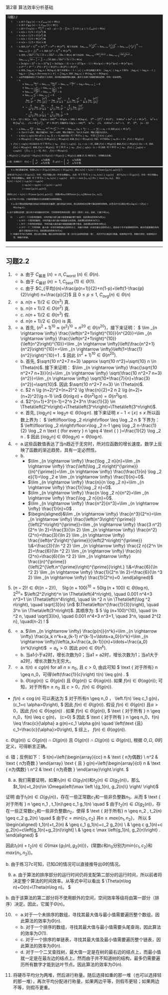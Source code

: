 第2章 算法效率分析基础


![](asset/ch02-2-1.png)
![](asset/ch02-2-2.png)

---
## 习题2.2

1. 
   - a. 由于 $C_{\text {最差 }}(n)=n, C_{\text {worst }}(n) \in \Theta(n)$.
   - b. 由于 $C_{\text {最好 }}(n)=1, C_{\text {best }}(1) \in \Theta(1)$.
   - c. 由于 $C_{平均}(n)=\frac{p(n+1)}{2}+n(1-p)=\left(1-\frac{p}{2}\right) n+\frac{p}{2}$ 且 $0 \leq p \leq 1$, $C_{a v g}(n) \in \Theta(n)$
2. 
   - a. $n(n+1) / 2 \in O\left(n^3\right)$ 真.
   - b. $n(n+1) / 2 \in O\left(n^2\right)$ 真.
   - c. $n(n+1) / 2 \in \Theta\left(n^3\right)$ 假.
   - d. $n(n+1) / 2 \in \Omega(n)$ is 真.
  
3. 
   - a. 首先, $\left(n^2+1\right)^{10} \approx\left(n^2\right)^{10}=n^{20} \in \Theta\left(n^{20}\right)$，接下来证明：
    $
    \lim _{n \rightarrow \infty} \frac{\left(n^2+1\right)^{10}}{n^{20}}=\lim _{n \rightarrow \infty} \frac{\left(n^2+1\right)^{10}}{\left(n^2\right)^{10}}=\lim _{n \rightarrow \infty}\left(\frac{n^2+1}{n^2}\right)^{10}==\lim _{n \rightarrow \infty}\left(1+\frac{1}{n^2}\right)^{10}=1 .
    $
因此 $\left(n^2+1\right)^{10} \in \Theta\left(n^{20}\right)$.
   - b. 首先, $\sqrt{10 n^2+7 n+3} \approx \sqrt{10 n^2}=\sqrt{10} n \in \Theta(n)$. 接下来证明： $\lim _{n \rightarrow \infty} \frac{\sqrt{10 n^2+7 n+3}}{n}=\lim _{n \rightarrow \infty} \sqrt{\frac{10 n^2+7 n+3}{n^2}}=\lim _{n \rightarrow \infty} \sqrt{10+\frac{7}{n}+\frac{3}{n^2}}=\sqrt{10}$. 因此 $\sqrt{10 n^2+7 n+3} \in \Theta(n)$.
   - c. $2 n \lg (n+2)^2+(n+2)^2 \lg \frac{n}{2}=2 n 2 \lg (n+2)+(n+2)^2(\lg n-1) \in$ $\Theta(n \lg n)+\Theta\left(n^2 \lg n\right)=\Theta\left(n^2 \lg n\right)$.
   - d. $2^{n+1}+3^{n-1}=2^n 2+3^n \frac{1}{3} \in \Theta\left(2^n\right)+\Theta\left(3^n\right)=\Theta\left(3^n\right)$.
   - e. 首先, $\left\lfloor\log _2 n\right\rfloor \approx \log _2 n \in \Theta(\log n)$. 接下来证明 $x-1<\lfloor x\rfloor \leq x$ 所以函数上界为：
    $
    \left\lfloor\log _2 n\right\rfloor \leq \log _2 n
    $
    下界为：
    $
    \left\lfloor\log _2 n\right\rfloor>\log _2 n-1 \geq \log _2 n-\frac{1}{2} \log _2 n \text { (for every } n \geq 4 \text { ) }=\frac{1}{2} \log _2 n .
    $
    因此 $\left\lfloor\log _2 n\right\rfloor \in \Theta\left(\log _2 n\right)=\Theta(\log n)$.

4. 
   - a.这些函数值表达了当n趋近于无穷时，所对应函数的增长速度。数学上反映了函数的渐近趋势，具有一定必然性。
   - b. 
     - $\lim _{n \rightarrow \infty} \frac{\log _2 n}{n}=\lim _{n \rightarrow \infty} \frac{\left(\log _2 n\right)^{\prime}}{(n)^{\prime}}=\lim _{n \rightarrow \infty} \frac{\frac{1}{n} \log _2 e}{1}=\log _2 e \lim _{n \rightarrow \infty} \frac{1}{n}=0$. 
     - $\lim _{n \rightarrow \infty} \frac{n}{n \log _2 n}=\lim _{n \rightarrow \infty} \frac{1}{\log _2 n}=0$.
     - $\lim _{n \rightarrow \infty} \frac{n \log _2 n}{n^2}=\lim _{n \rightarrow \infty} \frac{\log _2 n}{n}=0$.
     - $\lim _{n \rightarrow \infty} \frac{n^2}{n^3}=\lim _{n \rightarrow \infty} \frac{1}{n}=0$  .
     - $\begin{aligned}&\lim _{n \rightarrow \infty} \frac{n^3}{2^n}=\lim _{n \rightarrow \infty} \frac{\left(n^3\right)^{\prime}}{\left(2^n\right)^{\prime}}=\lim _{n \rightarrow \infty} \frac{3 n^2}{2^n \ln 2}=\frac{3}{\ln 2} \lim _{n \rightarrow \infty} \frac{n^2}{2^n}=\frac{3}{\ln 2} \lim _{n \rightarrow \infty} \frac{\left(n^2\right)^{\prime}}{\left(2^n\right)^{\prime}} \\&=\frac{3}{\ln ^2 2} \lim _{n \rightarrow \infty} \frac{2 n}{2^n \ln 2}=\frac{6}{\ln ^2 2} \lim _{n \rightarrow \infty} \frac{n}{2^n}=\frac{6}{\ln ^2 2} \lim _{n \rightarrow \infty} \frac{(n)^{\prime}}{\left(2^{\left.n^{\prime}\right)^{\prime}}\right.} \\&=\frac{6}{\ln ^2 2} \lim _{n \rightarrow \infty} \frac{1}{2^n \ln 2}=\frac{6}{\ln ^3 2} \lim _{n \rightarrow \infty} \frac{1}{2^n}=0 .\end{aligned}$

5. $(n-2) ! \in \Theta((n-2) !), \quad 5 \lg (n+100)^{10}=50 \lg (n+100) \in \Theta(\log n), \quad 2^{2 n}=$ $\left(2^2\right)^n \in \Theta\left(4^n\right), \quad 0.001 n^4+3 n^3+1 \in \Theta\left(n^4\right), \quad \ln ^2 n \in \Theta\left(\log ^2 n\right), \quad \sqrt[3]{n} \in$ $\Theta\left(n^{\frac{1}{3}}\right), \quad 3^n \in \Theta\left(3^n\right)$. 其顺序为:
$
5 \lg (n+100)^{10}, \quad \ln ^2 n, \quad \sqrt[3]{n}, \quad 0.001 n^4+3 n^3+1, \quad 3^n, \quad 2^{2 n}, \quad(n-2) !
$

6. - a. $\lim _{n \rightarrow \infty} \frac{p(n)}{n^k}=\lim _{n \rightarrow \infty} \frac{a_k n^k+a_{k-1} n^{k-1}+\ldots+a_0}{n^k}=\lim _{n \rightarrow \infty}\left(a_k+\frac{a_{k-1}}{n}+\ldots+\frac{a_0}{n^k}\right)$ $=a_k>0$.
因此 $p(n) \in \Theta\left(n^k\right)$.
   - b. 当a1小于a2时，增长次数为0；当a1 = a2时，增长次数为1；当a1大于a2时，增长次数为无穷大。


7. - a. $t(n) \leq c g(n) \text { for all } n \geq n_0 \text {, 且 } c>0,$ 由此可知
   $
   \text { 对于所有} n \geq n_0，可得\left(\frac{1}{c}\right) t(n) \leq g(n)  .
   $
   - b. $\Theta(\alpha g(n)) \subseteq \Theta(g(n))$ 且 $\Theta(g(n)) \subseteq \Theta(\alpha g(n))$. 如果 $f(n) \in \Theta(\alpha g(n))$; 可知，对于所有$n \geq n_0$ 且 $c>0，f(n) \in \Theta(g(n))$.
 - 
   $f(n) \leq \operatorname{cog}(n)$ 
   可以表达为
   $
   对于所有n \geq n_0 ， \left.f(n) \leq c_1 g(n)，(c_1=c \alpha>0\right),
   $
   因此 $f(n) \in \Theta(g(n))$.
   假设 $f(n) \in \Theta(g(n))$ 且$\alpha>0$，因此 $f(n) \in \Theta(\alpha g(n))$ . 
   如果 $f(n) \in \Theta(g(n))$,
   $
   \text { 对于所有 } n \geq n_0，f(n) \leq c g(n)， (c>0)
   $
   因此
   $
   \text { 对于所有 } n \geq n_0，f(n) \leq \frac{c}{\alpha} a g(n)=c_1 \alpha g(n) \quad \left(\text {且} c_1=\frac{c}{\alpha}>0\right),
   $
   综上， $f(n) \in \Theta(\alpha g(n))$.

c.  $\Theta(g(n)) \subseteq O(g(n)) \cap \Omega(g(n))$ 且 $O(g(n)) \cap \Omega(g(n)) \subseteq \Theta(g(n))$, 根据 $O, \Omega$, $\Theta$的定义，可得断言正确。

d. 错；反例如下：
$
t(n)=\left\{\begin{array}{cc}
n & \text { n为偶数} \\
n^2 & \text { n为奇数 }
\end{array} \text { 且 } g(n)=\left\{\begin{array}{cl}
n & \text { n为偶数} \\
n^2 & \text { n为奇数 }
\end{array}\right.\right.
$

8. a. 我们需要证明，如果$t_1(n)\in \Omega\left(g_1(n)\right)$和$t_2(n)\in \Omega\left(g_2(n)\right)$，那么
$t_1(n)+t_2(n)\in \Omega\left(\max \left \{g_1(n), g_2(n)\} \right/ \right)$

证明 由于$t_1(n) \in \Omega\left(g_1(n)\right)$，存在一些正常数$c_1$和一些非负整数$n_1$，从而
$
\text { 对于所有 } n \geq n_1 , t_1(n)\geq c_1 g_1(n) \quad
$
由于$t_2(n)\in \Omega\left(g_2(n)\right)$，存在一些正常数$c_2$和一些非负整数$n_2$，使得
$
\text { 对于所有} n \geq n_2 , t_2(n) \geq c_2 g_2(n) \quad 
$
由于$c=min\left\{c_1, c_2\right\}$ 并$n\geq max\left\{n_1, n_2\right\}$， 所以
$
\begin{aligned}
t_1(n)+t_2(n) & \geq c_1 g_1(n)+c_2 g_2(n) \\
& \geq c g_1(n)+c g_2(n)=c\left[g_1(n)+g_2(n)\right] \\
& \geq c \max \left\{g_1(n), g_2(n)\right\} .
\end{aligned}
$

因此$t_1(n)+t_2(n) \in \Omega\left(\max \left\{g_1(n), g_2(n)\right\}\right)$，(常数$c$和$n_0$分别为$min\left\{c_1, c_2\right\}$和$max\left\{n_1, n_2\right\})$。

b. 由于练习7c可知，已知$\Omega$的情况可以直接推导出$\Theta$的情况。

9. a. 由于算法的排序部分的运行时间仍将支配第二部分的运行时间，所以前者将决定整个算法的时间效率。从等式中可以看出
$
\Theta(n\log n)+O(n)=\Theta(n\log n)。
$


b. 由于该算法的第二部分将不使用额外的空间，空间效率等级将由第一部分（排序）决定。因此，它属于$\Theta(n)$。

10. - a.对于一个未排序的数组，寻找其最大值与最小值需要遍历整个数组，因此算法的效率为$\Theta(n)$.
    - b. 对于一个排序的数组，寻找其最大值与最小值需要头尾查询，因此算法的效率为$O(1)$.
    - c. 对于一个排序的单链表，寻找其最大值及最小值需要遍历整个链表，因此算法的效率为$\Theta(n)$.
    - d. 对于一个二叉查找树，最大值一定是在树的最右边的结点上，而最小值就一定是在最左边的结点上。然而由于并不知道树的结构，最多仍需要遍历所有数字才能到达叶节点。因此算法的效率为$O(n)$.

11. 将硬币平均分为两堆，然后进行称量。随后选择如重的那一堆（也可以选择轻的那一堆），再次平均分配进行称量，如果两边平等，则假币更轻；如果两边不等，则假币更重。